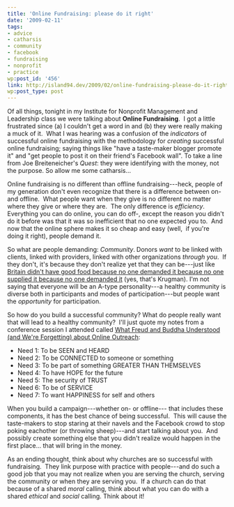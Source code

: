 ```yaml
---
title: 'Online Fundraising: please do it right'
date: '2009-02-11'
tags:
- advice
- catharsis
- community
- facebook
- fundraising
- nonprofit
- practice
wp:post_id: '456'
link: http://island94.dev/2009/02/online-fundraising-please-do-it-right/
wp:post_type: post
---
```


<p>Of all things, tonight in my Institute for Nonprofit Management and Leadership class we were talking about <strong>Online Fundraising</strong>.  I got a little frustrated since (a) I couldn't get a word in and (b) they were really making a muck of it.  What I was hearing was a confusion of the <em>indicators</em> of successful online fundraising with the methodology for <em>creating</em> successful online fundraising; saying things like "have a taste-maker blogger promote it" and "get people to post it on their friend's Facebook wall". To take a line from Joe Breiteneicher's <em>Quest</em>: they were identifying with the money, not the purpose. So allow me some catharsis...</p>
<p>Online fundraising is no different than offline fundraising---heck, people of my generation don't even recognize that there is a difference between on- and offline.  What people want when they give is no different no matter where they give or where they are.  The only difference is <em>efficiency</em>.  Everything you can do online, you can do off-, except the reason you didn't do it before was that it was so inefficient that no one expected you to.  And now that the online sphere makes it so cheap and easy (well,  if you're doing it right), people demand it.</p>
<p>So what are people demanding: <em>Community</em>.<strong> </strong>Donors <em>want</em> to be linked with clients, linked with providers, linked with other organizations <em>through you</em>.  If they don't, it's because they don't realize yet that they can be---just like <a href="http://web.mit.edu/krugman/www/mushy.html">Britain didn't have good food because no one demanded it because no one supplied it because no one demanded it</a> (yes, that's Krugman). I'm not saying that everyone will be an A-type personality---a healthy community is diverse both in participants and modes of participation---but people want the <em>opportunity</em> for participation.</p>
<p>So how do you build a successful community? What do people really want that will lead to a healthy community?  I'll just quote my notes from a conference session I attended called <a href="http://www.island94.org/2008/05/ntc08-the-seven-things-everyone-wants/">What Freud and Buddha Understood (and We're Forgetting) about Online Outreach</a>:</p>
<ul>
<li>Need 1: To be SEEN and HEARD</li>
<li>Need 2: To be CONNECTED to someone or something</li>
<li>Need 3: To be part of something GREATER THAN THEMSELVES</li>
<li> Need 4: To have HOPE for the future</li>
<li>Need 5: The security of TRUST</li>
<li>Need 6: To be of SERVICE</li>
<li>Need 7: To want HAPPINESS for self and others</li>
</ul>
<p>When you build a campaign---whether on- or offline--- that includes these components, it has the best chance of being successful.  This will cause the taste-makers to stop staring at their navels and the Facebook crowd to stop poking eachother (or throwing sheep)---and start talking about you.  And possibly create something else that you didn't realize would happen in the first place... that will bring in the money.</p>
<p>As an ending thought, think about why churches are so successful with fundraising.  They link purpose with practice with people---and do such a good job that you may not realize when you are serving the church, serving the community or when they are serving you.  If a church can do that because of a shared <em>moral</em> calling, think about what you can do with a shared <em>ethical</em> and <em>social </em>calling.<em> </em>Think about it!</p>

